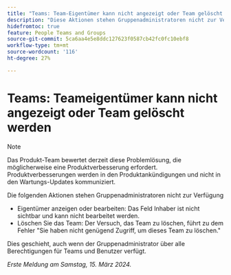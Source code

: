 ```yaml
---
title: "Teams: Team-Eigentümer kann nicht angezeigt oder Team gelöscht werden"
description: "Diese Aktionen stehen Gruppenadministratoren nicht zur Verfügung."
hidefromtoc: true
feature: People Teams and Groups
source-git-commit: 5ca6aa4e5e8ddc127623f0587cb42fc0fc10ebf8
workflow-type: tm+mt
source-wordcount: '116'
ht-degree: 27%

---
```



# Teams: Teameigentümer kann nicht angezeigt oder Team gelöscht werden

>[!NOTE]
>
>Das Produkt-Team bewertet derzeit diese Problemlösung, die möglicherweise eine Produktverbesserung erfordert. Produktverbesserungen werden in den Produktankündigungen und nicht in den Wartungs-Updates kommuniziert.

Die folgenden Aktionen stehen Gruppenadministratoren nicht zur Verfügung

* Eigentümer anzeigen oder bearbeiten: Das Feld Inhaber ist nicht sichtbar und kann nicht bearbeitet werden.
* Löschen Sie das Team: Der Versuch, das Team zu löschen, führt zu dem Fehler &quot;Sie haben nicht genügend Zugriff, um dieses Team zu löschen.&quot;

Dies geschieht, auch wenn der Gruppenadministrator über alle Berechtigungen für Teams und Benutzer verfügt.

_Erste Meldung am Samstag, 15. März 2024._

